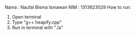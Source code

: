 Nama : Naufal Bisma Ismawan
NIM : 1313623029
How to run:
1. Open terminal
2. Type "g++ heapify.cpp"
3. Run in terminal with "./a"